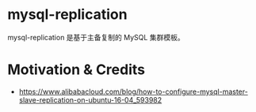 # mysql-replication

mysql-replication 是基于主备复制的 MySQL 集群模板。

# Motivation & Credits

- https://www.alibabacloud.com/blog/how-to-configure-mysql-master-slave-replication-on-ubuntu-16-04_593982
